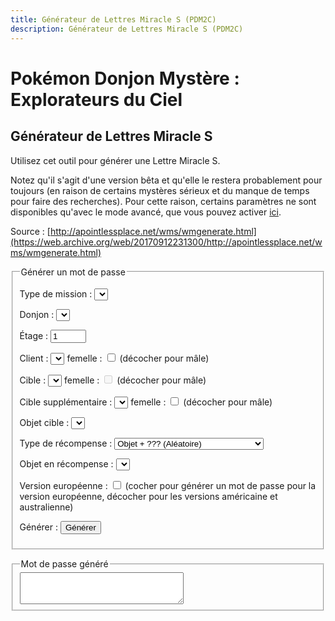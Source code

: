 ```yaml
---
title: Générateur de Lettres Miracle S (PDM2C)
description: Générateur de Lettres Miracle S (PDM2C)
---
```

# Pokémon Donjon Mystère : Explorateurs du Ciel
## Générateur de Lettres Miracle S
Utilisez cet outil pour générer une Lettre Miracle S.

Notez qu'il s'agit d'une version bêta et qu'elle le restera probablement pour toujours (en raison de certains mystères sérieux et du manque de temps pour faire des recherches). Pour cette raison, certains paramètres ne sont disponibles qu'avec le mode avancé, que vous pouvez activer [ici](https://testabsol.github.io/pokemonmysterydungeon/2s/wondermails?advanced=1).

Source : [http://apointlessplace.net/wms/wmgenerate.html](https://web.archive.org/web/20170912231300/http://apointlessplace.net/wms/wmgenerate.html)


<p id="advancedMode" style="display: none">
  <strong>Mode avancé activé</strong> : vous utilisez actuellement le mode avancé. Les donjons et les clients ne génèrent pas tous des mots de passe valides. Pour le désactiver, cliquez 
  <a href="https://testabsol.github.io/pokemonmysterydungeon/2s/wondermails">ici</a>.
</p>

<script type="text/javascript" src="/assets/js/tools/PMD2S/wmutils.js">
</script>
<script type="text/javascript" src="/assets/js/tools/PMD2S/wm.js">
</script>
<script type="text/javascript" src="/assets/js/tools/PMD2S/wmgenerate.js">
</script>
<script type="text/javascript" src="/assets/js/tools/PMD2S/sky_dungeon-fr.js">
</script>
<script type="text/javascript" src="/assets/js/tools/PMD2S/sky_item-fr.js">
</script>
<script type="text/javascript" src="/assets/js/tools/PMD2S/sky_poke-fr.js">
</script>
<script type="text/javascript">
  /**
		 * The purpose of this function is to properly initialize the generator.
		 * It will run on load by default unless the user is using IE6.
		 */
		function runInitialize() {
			WMSGen.advanced = (document.location.search.indexOf('advanced') != -1);
			WMSGen.setup($('genForm'));
		}
		
		// Run initialize by default.
		runOnLoad = runInitialize;
                window.onload = runOnLoad;
		
		// This is used in wm.js.
		function getOption(name) {
			switch(name) {
				default:
					return false;
				break;
			}
		}

		// Don't allow option setting on this page.
		function setOption(name, value) {
			return false;
		}
		
		var generatedThisSession = false;
		function doGenerate() {
			// Check for errors
			var errors = WMSGen.verify();
			if(errors.length == 0) {
				var code = WMSGen.generate();
				$('outputbox').value = code;
				
				// See how many people are actually using this thing...
				if(typeof(_gaq) != 'indéfini' && !generatedThisSession && (navigator.onLine || typeof(navigator.onLine) != 'boolean')) {
					if(typeof(_gaq.push) != 'indéfini') {
						_gaq.push(['_trackPageview', "/pokemonmysterydungeon/2s/wondermails/generator/generated"]);
						generatedThisSession = true;
					}
				}
			}
			else {
				var errorStr = "";
				for(var i = 0; i < errors.length; ++i) {
					errorStr += " * " + errors[i] + "\n";
				}
				$('outputbox').value = errorStr;
			}
		}
</script>

<form id="genForm">
  <fieldset>
    <legend>Générer un mot de passe</legend>
    <p>
      <label for="missionTypeBox">Type de mission :
      </label>
      <select name="missionTypeBox" id="missionTypeBox" onchange="WMSGen.fillSubTypeList(); WMSGen.update()">
      </select>
      <span id="subType" style="display: none">
        <select name="missionSubTypeBox" id="missionSubTypeBox" onchange="WMSGen.update()">
        </select>
      </span>
    </p>
    <p>
      <label for="dungeonBox">Donjon :
      </label>
      <select id="dungeonBox" name="dungeonBox">
      </select>
    </p>
    <p>
      <label for="floor">Étage :
      </label>
      <input id="floor" name="floor" type="text" size="4" value="1">
    </p>
    <p>
      <label for="clientBox">Client :
      </label>
      <select name="clientBox" id="clientBox">
      </select>
      femelle : 
      <input type="checkbox" name="clientF" id="clientF" value="600"> (décocher pour mâle)
    </p>
    <p>
      <label for="targetBox">Cible :
      </label>
      <select name="targetBox" id="targetBox">
      </select>
      femelle : 
      <input type="checkbox" name="targetF" id="targetF" value="600" disabled=""> (décocher pour mâle)
    </p>
    <p id="target2">
      <label for="target2Box">Cible supplémentaire :
      </label>
      <select name="target2Box" id="target2Box">
      </select> femelle : 
      <input type="checkbox" name="target2F" id="target2F" value="600"> (décocher pour mâle)
    </p>
    <p>
      <label for="targetItemBox">Objet cible :
      </label>
      <select name="targetItemBox" id="targetItemBox">
      </select>
    </p>
    <p>
      <label for="rewardTypeBox">Type de récompense :
      </label>
      <select name="rewardTypeBox" id="rewardTypeBox" onchange="WMSGen.update()">
        <option value="0">Argent
        </option>
        <option value="1">Argent + ??? (Objet en récompense)
        </option>
        <option value="2">Objet
        </option>
        <option value="3" selected="selected">Objet + ??? (Aléatoire)
        </option>
        <option value="4">??? (Objet en récompense)
        </option>
        <option value="5">??? (Œuf)
        </option>
        <option value="6">??? (Recrutement du client)
        </option>
      </select>
    </p>
    <p>
      <label for="rewardItemBox">Objet en récompense :
      </label>
      <select name="rewardItemBox" id="rewardItemBox">
      </select>
    </p>
    <div id="advancedModeOnlyStuff" style="display: none">
      <p>
        <label for="flavorText">Type de texte :
        </label>
        <input id="flavorText" name="flavorText" type="text" value=""> (laisser vide pour l'automatique)
      </p>
      <p>
        <label for="specialFloor">Étage spécial :
        </label>
        <input id="specialFloor" name="specialFloor" type="text" value=""> (laisser vide pour l'automatique ; remplace même les étages spéciaux forcés !)
      </p>
    </div>
    <p>
      <label for="useEUswap">Version européenne :
      </label>
      <input type="checkbox" name="useEUswap" id="useEUswap" value="1"> (cocher pour générer un mot de passe pour la version européenne, décocher pour les versions américaine et australienne)
    </p>
    <p>
      <label for="generateBtn">Générer :
      </label>
      <input type="button" value="Générer" id="generateBtn" type="button" onclick="doGenerate(); return false" />
    </p>
  </fieldset>
</form>
<fieldset>
  <legend>Mot de passe généré</legend>
  <textarea id="outputbox" rows="3" cols="30" readonly="readonly">
  </textarea>
</fieldset>
